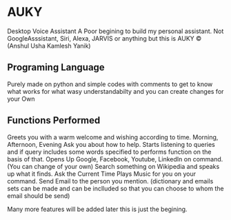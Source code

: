 # AUKY
 Desktop Voice Assistant
 A Poor begining to build my personal assistant. 
 Not GoogleAsssistant, Siri, Alexa, JARVIS or anything but this is AUKY © (Anshul Usha Kamlesh Yanik) 
 
## Programing Language
 Purely made on python and simple codes with comments to get to know what works for what wasy understandabilty and 
 you can create changes for your Own
 
## Functions Performed
 Greets you with a warm welcome and wishing according to time.
 Morning, Afternoon, Evening
 Ask you about how to help.
 Starts listening to queries and if query includes some words specified to performs function on the basis of that.
 Opens Up Google, Facebook, Youtube, LinkedIn on command. (You can change of your own)
 Search something on Wikipedia and speaks up what it finds.
 Ask the Current Time
 Plays Music for you on your command.
 Send Email to the person you mention. (dictionary and emails sets can be made and can be inclluded so that you can choose to whom the email should be send)
 
 Many more features will be added later this is just the begining.
